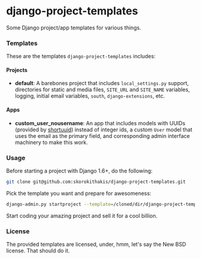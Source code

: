 django-project-templates
========================

Some Django project/app templates for various things.

### Templates

These are the templates `django-project-templates` includes:

#### Projects

* **default**: A barebones project that includes `local_settings.py` support,
directories for static and media files, `SITE_URL` and `SITE_NAME` variables,
logging, initial email variables, `south`, `django-extensions`, etc.

#### Apps

* **custom_user_nousername**: An app that includes models with UUIDs (provided
by [shortuuid](https://github.com/stochastic-technologies/shortuuid)) instead
of integer ids, a custom `User` model that uses the email as the primary field,
and corresponding admin interface machinery to make this work.

### Usage

Before starting a project with Django 1.6+, do the following:

```bash
git clone git@github.com:skorokithakis/django-project-templates.git
```

Pick the template you want and prepare for awesomeness:

```bash
django-admin.py startproject --template=/cloned/dir/django-project-templates/your-pick/
```

Start coding your amazing project and sell it for a cool billion.

### License

The provided templates are licensed, under, hmm, let's say the New BSD license. That should do it.
